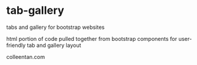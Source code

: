 # tab-gallery
tabs and gallery for bootstrap websites

html portion of code
pulled together from bootstrap components for user-friendly tab and gallery layout

colleentan.com
